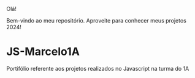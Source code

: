 Olá!

Bem-vindo ao meu repositório. Aproveite para conhecer meus projetos 2024!

# JS-Marcelo1A
Portifólio referente aos projetos realizados no Javascript na turma do 1A
